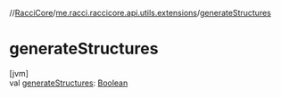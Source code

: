 //[RacciCore](../../index.md)/[me.racci.raccicore.api.utils.extensions](index.md)/[generateStructures](generate-structures.md)

# generateStructures

[jvm]\
val [generateStructures](generate-structures.md): [Boolean](https://kotlinlang.org/api/latest/jvm/stdlib/kotlin/-boolean/index.html)
